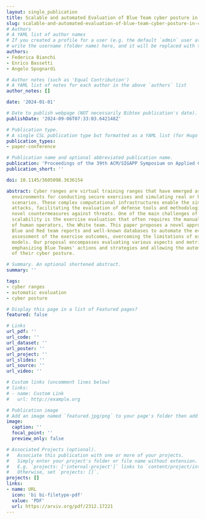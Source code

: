 ```yaml
---
layout: single_publication
title: Scalable and automated Evaluation of Blue Team cyber posture in Cyber Ranges
slug: scalable-and-automated-evaluation-of-blue-team-cyber-posture-in-cyber-ranges
# Authors
# A YAML list of author names
# If you created a profile for a user (e.g. the default `admin` user at `content/authors/admin/`), 
# write the username (folder name) here, and it will be replaced with their full name and linked to their profile.
authors:
- Federica Bianchi
- Enrico Bassetti
- Angelo Spognardi

# Author notes (such as 'Equal Contribution')
# A YAML list of notes for each author in the above `authors` list
author_notes: []

date: '2024-01-01'

# Date to publish webpage (NOT necessarily Bibtex publication's date).
publishDate: '2024-09-06T07:33:03.642148Z'

# Publication type.
# A single CSL publication type but formatted as a YAML list (for Hugo requirements).
publication_types:
- paper-conference

# Publication name and optional abbreviated publication name.
publication: 'Proceedings of the 39th ACM/SIGAPP Symposium on Applied Computing'
publication_short: ''

doi: 10.1145/3605098.3636154

abstract: Cyber ranges are virtual training ranges that have emerged as indispensable
  environments for conducting secure exercises and simulating real or hypothetical
  scenarios. These complex computational infrastructures enable the simulation of
  attacks, facilitating the evaluation of defense tools and methodologies and developing
  novel countermeasures against threats. One of the main challenges of cyber range
  scalability is the exercise evaluation that often requires the manual intervention
  of human operators, the White team. This paper proposes a novel approach that uses
  Blue and Red team reports and well-known databases to automate the evaluation and
  assessment of the exercise outcomes, overcoming the limitations of existing assessment
  models. Our proposal encompasses evaluating various aspects and metrics, explicitly
  emphasizing Blue Teams' actions and strategies and allowing the automated generation
  of their cyber posture.

# Summary. An optional shortened abstract.
summary: ''

tags:
- cyber ranges
- automatic evaluation
- cyber posture

# Display this page in a list of Featured pages?
featured: false

# Links
url_pdf: ''
url_code: ''
url_dataset: ''
url_poster: ''
url_project: ''
url_slides: ''
url_source: ''
url_video: ''

# Custom links (uncomment lines below)
# links:
# - name: Custom Link
#   url: http://example.org

# Publication image
# Add an image named `featured.jpg/png` to your page's folder then add a caption below.
image:
  caption: ''
  focal_point: ''
  preview_only: false

# Associated Projects (optional).
#   Associate this publication with one or more of your projects.
#   Simply enter your project's folder or file name without extension.
#   E.g. `projects: ['internal-project']` links to `content/project/internal-project/index.md`.
#   Otherwise, set `projects: []`.
projects: []
links:
- name: URL
  icon: 'bi bi-filetype-pdf'
  value: 'PDF'
  url: https://arxiv.org/pdf/2312.17221
---
```

